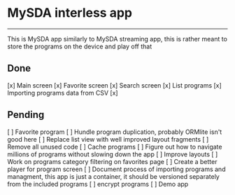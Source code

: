 # MySDA interless app
_____________________

This is MySDA app similarly to MySDA streaming app, this is rather meant to store the programs on the device and play off that

Done
--
[x] Main screen
[x] Favorite screen
[x] Search screen
[x] List programs
[x] Importing programs data from CSV
[x] 

Pending
--
[ ] Favorite program
[ ] Hundle program duplication, probably ORMlite isn't good here
[ ] Replace list view with well improved layout fragments
[ ] Remove all unused code
[ ] Cache programs
[ ] Figure out how to navigate millions of programs without slowing down the app
[ ] Improve layouts
[ ] Work on programs category filtering on favorites page
[ ] Create a better player for program screen
[ ] Document process of importing programs and managment, this app is just a container,
it should be versioned separately from the included programs
[ ] encrypt programs
[ ] Demo app